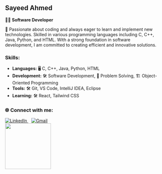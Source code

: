 ## Sayeed Ahmed

👨‍💻 **Software Developer**

🚀 Passionate about coding and always eager to learn and implement new technologies. Skilled in various programming languages including C, C++, Java, Python, and HTML. With a strong foundation in software development, I am committed to creating efficient and innovative solutions.

### Skills:
- **Languages:** 🖥️ C, C++, Java, Python, HTML
- **Development:** 🛠️ Software Development, 🧩 Problem Solving, 🏗️ Object-Oriented Programming
- **Tools:** 🛠️ Git, VS Code, IntelliJ IDEA, Eclipse
- **Learning:** 🛠️ React, Tailwind CSS

<div>
  <h3>🌐 Connect with me:</h3>
  <a href="https://www.linkedin.com/in/sayeed-ahmed-b85366232/" target="_blank" style="margin-right: 10px;">
    <img src="https://img.shields.io/badge/LinkedIn-0077B5?style=for-the-badge&logo=linkedin&logoColor=white" alt="LinkedIn">
  </a>
  <a href="mailto:asayeed216@gmail.com" target="_blank">
    <img src="https://img.shields.io/badge/Gmail-D14836?style=for-the-badge&logo=gmail&logoColor=white" alt="Gmail">
  </a>
</div>

<img src="https://media.giphy.com/media/v1.Y2lkPTc5MGI3NjExNGd1dTV1MXJ0eDRyamNuYzJuMXRxcW5nYjI2MGdmb2QwNTg5c2RhZSZlcD12MV9pbnRlcm5hbF9naWZfYnlfaWQmY3Q9cw/NTNUwDGxpIirRFJzKm/giphy.gif" width="150" />
